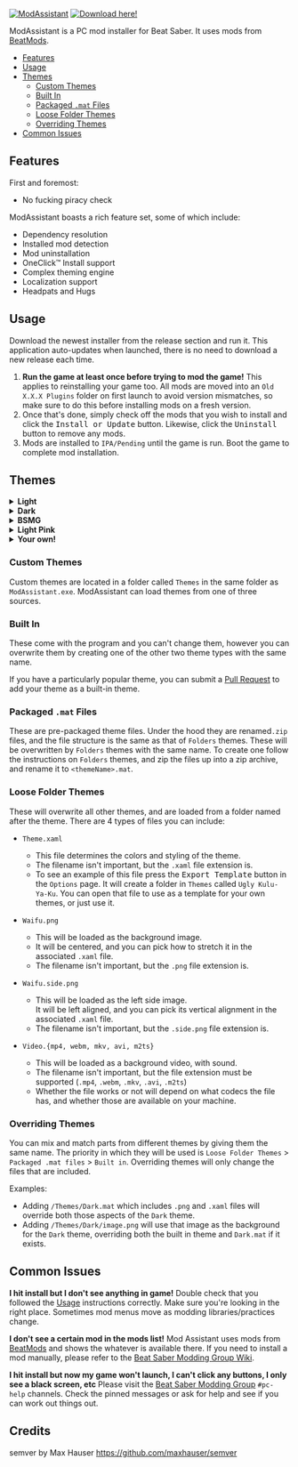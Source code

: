 [![ModAssistant](https://cdn.assistant.moe/images/ModAssistant/Icons/Banner.svg)](https://github.com/Assistant/ModAssistant/releases/latest)
[![Download here!](https://cdn.assistant.moe/images/ModAssistant/Icons/Download.svg)](https://github.com/Assistant/ModAssistant/releases/latest)

ModAssistant is a PC mod installer for Beat Saber. It uses mods from [BeatMods](https://beatmods.com/).

* [Features](#Features)
* [Usage](#Usage)
* [Themes](#Themes)
  * [Custom Themes](#Custom-Themes)
  * [Built In](#Built-In)
  * [Packaged `.mat` Files](#Packaged-mat-Files)
  * [Loose Folder Themes](#Loose-Folder-Themes)
  * [Overriding Themes](#Overriding-Themes)
* [Common Issues](#Common-Issues)


## Features
First and foremost:
* No fucking piracy check


ModAssistant boasts a rich feature set, some of which include:
* Dependency resolution
* Installed mod detection
* Mod uninstallation
* OneClick&trade; Install support
* Complex theming engine
* Localization support
* Headpats and Hugs

## Usage
Download the newest installer from the release section and run it. This application auto-updates when launched, there is no need to download a new release each time.

1. **Run the game at least once before trying to mod the game!** This applies to reinstalling your game too. All mods are moved into an `Old X.X.X Plugins` folder on first launch to avoid version mismatches, so make sure to do this before installing mods on a fresh version.
2. Once that's done, simply check off the mods that you wish to install and click the <kbd>Install or Update</kbd> button. Likewise, click the <kbd>Uninstall</kbd> button to remove any mods.
3. Mods are installed to `IPA/Pending` until the game is run. Boot the game to complete mod installation.


## Themes
<details>
    <summary><b>Light</b></summary>
    <div>
        <p><img src="https://cdn.assistant.moe/images/ModAssistant/Themes/Light/Intro.png" /></p>
        <p><img src="https://cdn.assistant.moe/images/ModAssistant/Themes/Light/Mods.png" /></p>
        <p><img src="https://cdn.assistant.moe/images/ModAssistant/Themes/Light/About.png" /></p>
        <p><img src="https://cdn.assistant.moe/images/ModAssistant/Themes/Light/Options.png" /></p>
    </div>
</details>

<details>
    <summary><b>Dark</b></summary>
    <div>
        <p><img src="https://cdn.assistant.moe/images/ModAssistant/Themes/Dark/Intro.png" /></p>
        <p><img src="https://cdn.assistant.moe/images/ModAssistant/Themes/Dark/Mods.png" /></p>
        <p><img src="https://cdn.assistant.moe/images/ModAssistant/Themes/Dark/About.png" /></p>
        <p><img src="https://cdn.assistant.moe/images/ModAssistant/Themes/Dark/Options.png" /></p>
    </div>
</details>

<details>
    <summary><b>BSMG</b></summary>
    <div>
        <p><img src="https://cdn.assistant.moe/images/ModAssistant/Themes/BSMG/Intro.png" /></p>
        <p><img src="https://cdn.assistant.moe/images/ModAssistant/Themes/BSMG/Mods.png" /></p>
        <p><img src="https://cdn.assistant.moe/images/ModAssistant/Themes/BSMG/About.png" /></p>
        <p><img src="https://cdn.assistant.moe/images/ModAssistant/Themes/BSMG/Options.png" /></p>
    </div>
</details>

<details>
    <summary><b>Light Pink</b></summary>
    <div>
        <p><img src="https://cdn.assistant.moe/images/ModAssistant/Themes/Light Pink/Intro.png" /></p>
        <p><img src="https://cdn.assistant.moe/images/ModAssistant/Themes/Light Pink/Mods.png" /></p>
        <p><img src="https://cdn.assistant.moe/images/ModAssistant/Themes/Light Pink/About.png" /></p>
        <p><img src="https://cdn.assistant.moe/images/ModAssistant/Themes/Light Pink/Options.png" /></p>
    </div>
</details>

<details>
    <summary><b>Your own!</b></summary>
    <div>
        <p><img src="https://cdn.assistant.moe/images/ModAssistant/Themes/Custom/Intro.png" /></p>
        <p><img src="https://cdn.assistant.moe/images/ModAssistant/Themes/Custom/Mods.png" /></p>
        <p><img src="https://cdn.assistant.moe/images/ModAssistant/Themes/Custom/About.png" /></p>
        <p><img src="https://cdn.assistant.moe/images/ModAssistant/Themes/Custom/Options.png" /></p>
    </div>
</details>

### Custom Themes
Custom themes are located in a folder called `Themes` in the same folder as `ModAssistant.exe`. ModAssistant can load themes from one of three sources.

### Built In
These come with the program and you can't change them, however you can overwrite them by creating one of the other two theme types with the same name.

If you have a particularly popular theme, you can submit a [Pull Request](https://github.com/Assistant/ModAssistant/pulls) to add your theme as a built-in theme.

### Packaged `.mat` Files
These are pre-packaged theme files. Under the hood they are renamed`.zip` files, and the file structure is the same as that of `Folders` themes. These will be overwritten by `Folders` themes with the same name. 
To create one follow the instructions on `Folders` themes, and zip the files up into a zip archive, and rename it to `<themeName>.mat`.

### Loose Folder Themes
These will overwrite all other themes, and are loaded from a folder named after the theme. There are 4 types of files you can include:

* `Theme.xaml` 
  * This file determines the colors and styling of the theme.
  * The filename isn't important, but the `.xaml` file extension is.
  * To see an example of this file press the <kbd>Export Template</kbd> button in the `Options` page. It will create a folder in `Themes` called `Ugly Kulu-Ya-Ku`. You can open that file to use as a template for your own themes, or just use it. 
  
* `Waifu.png` 
  * This will be loaded as the background image.
  * It will be centered, and you can pick how to stretch it in the associated `.xaml` file.
  * The filename isn't important, but the `.png` file extension is.
* `Waifu.side.png`
  * This will be loaded as the left side image.<br />It will be left aligned, and you can pick its vertical alignment in the associated `.xaml` file.
  * The filename isn't important, but the `.side.png` file extension is.
* `Video.{mp4, webm, mkv, avi, m2ts}`
  * This will be loaded as a background video, with sound.
  * The filename isn't important, but the file extension must be supported (`.mp4`, `.webm`, `.mkv`, `.avi`, `.m2ts`)
  * Whether the file works or not will depend on what codecs the file has, and whether those are available on your machine.

### Overriding Themes
You can mix and match parts from different themes by giving them the same name.
The priority in which they will be used is `Loose Folder Themes` > `Packaged .mat files` > `Built in`. Overriding themes will only change the files that are included.

Examples:
* Adding `/Themes/Dark.mat` which includes `.png` and `.xaml` files will override both those aspects of the `Dark` theme.
* Adding `/Themes/Dark/image.png` will use that image as the background for the `Dark` theme, overriding both the built in theme and `Dark.mat` if it exists.


## Common Issues
**I hit install but I don't see anything in game!**
  Double check that you followed the [Usage](#usage) instructions correctly.
  Make sure you're looking in the right place. Sometimes mod menus move as  modding libraries/practices change.
  
**I don't see a certain mod in the mods list!**
  Mod Assistant uses mods from [BeatMods](https://beatmods.com/) and shows the whatever is available there. If you need to install a mod manually, please refer to the [Beat Saber Modding Group Wiki](https://bsmg.wiki/pc-modding.html#manual-installation).
  
**I hit install but now my game won't launch, I can't click any buttons, I only see a black screen, etc**
  Please visit the [Beat Saber Modding Group](https://discord.gg/beatsabermods) `#pc-help` channels. Check the pinned messages or ask for help and see if you can work out things out.
  
## Credits
semver by Max Hauser
https://github.com/maxhauser/semver
